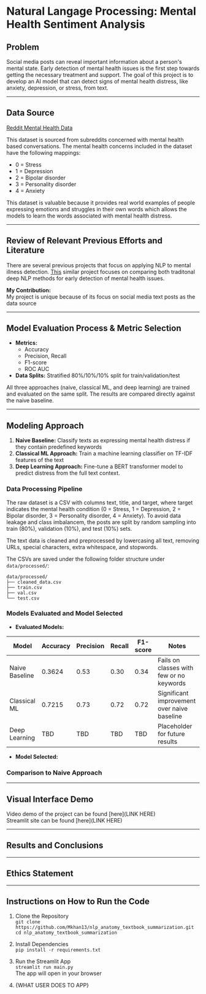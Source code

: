 # Natural Langage Processing: Mental Health Sentiment Analysis
## Problem
Social media posts can reveal important information about a person's mental state. Early detection of mental health issues is the first step towards getting the necessary treatment and support. The goal of this project is to develop an AI model that can detect signs of mental health distress, like anxiety, depression, or stress, from text. 

---

## Data Source
[Reddit Mental Health Data](https://www.kaggle.com/datasets/neelghoshal/reddit-mental-health-data)  
  
This dataset is sourced from subreddits concerned with mental health based conversations. The mental health concerns included in the dataset have the following mappings:  
  - 0 = Stress  
  - 1 = Depression
  - 2 = Bipolar disorder  
  - 3 = Personality disorder  
  - 4 = Anxiety  
  
This dataset is valuable because it provides real world examples of people expressing emotions and struggles in their own words which allows the models to learn the words associated with mental health distress.

---

## Review of Relevant Previous Efforts and Literature  
There are several previous projects that focus on applying NLP to mental illness detection. [This](https://pmc.ncbi.nlm.nih.gov/articles/PMC8993841/) similar project focuses on comparing both traditonal deep NLP methods for early detection of mental health issues. 

**My Contribution:**  
My project is unique because of its focus on social media text posts as the data source

---

## Model Evaluation Process & Metric Selection   
- **Metrics:**  
  - Accuracy  
  - Precision, Recall
  - F1-score  
  - ROC AUC  
- **Data Splits:** Stratified 80%/10%/10% split for train/validation/test 

All three approaches (naive, classical ML, and deep learning) are trained and evaluated on the same split. The results are compared directly against the naive baseline.

---

## Modeling Approach  
1. **Naive Baseline:** Classify texts as expressing mental health distress if they contain predefined keywords
2. **Classical ML Approach:**  Train a machine learning classifier on TF-IDF features of the text
3. **Deep Learning Approach:**  Fine-tune a BERT transformer model to predict distress from the full text context.

### Data Processing Pipeline  
The raw dataset is a CSV with columns text, title, and target, where target indicates the mental health condition (0 = Stress, 1 = Depression, 2 = Bipolar disorder, 3 = Personality disorder, 4 = Anxiety). To avoid data leakage and class imbalancem, the posts are split by random sampling into train (80%), validation (10%), and test (10%) sets.

The text data is cleaned and preprocessed by lowercasing all text, removing URLs, special characters, extra whitespace, and stopwords. 

The CSVs are saved under the following folder structure under `data/processed/`:
```
data/processed/
├── cleaned_data.csv
├── train.csv
├── val.csv
└── test.csv
```

### Models Evaluated and Model Selected  
- **Evaluated Models:**

| Model           | Accuracy | Precision | Recall | F1-score | Notes                                      |
|-----------------|----------|-----------|--------|----------|--------------------------------------------|
| Naive Baseline  | 0.3624   | 0.53      | 0.30   | 0.34     | Fails on classes with few or no keywords   |
| Classical ML    | 0.7215   | 0.73      | 0.72   | 0.72     | Significant improvement over naive baseline|
| Deep Learning   | TBD      | TBD       | TBD    | TBD      | Placeholder for future results             |




- **Model Selected:** 

### Comparison to Naive Approach  


---

## Visual Interface Demo

Video demo of the project can be found [here](LINK HERE)  
Streamlit site can be found [here](LINK HERE)

---

## Results and Conclusions  


---

## Ethics Statement  



---

## Instructions on How to Run the Code

1. Clone the Repository  
`git clone https://github.com/Mkhan13/nlp_anatomy_textbook_summarization.git`  
`cd nlp_anatomy_textbook_summarization`

3. Install Dependencies  
`pip install -r requirements.txt`

4. Run the Streamlit App  
`streamlit run main.py`  
The app will open in your browser  

6. {WHAT USER DOES TO APP} 
